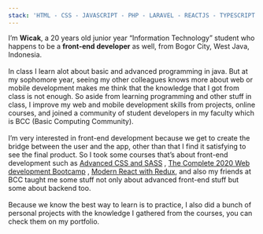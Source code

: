 ```yaml
---
stack: 'HTML - CSS - JAVASCRIPT - PHP - LARAVEL - REACTJS - TYPESCRIPT - STYLED COMPONENTS - SASS - REACT NATIVE - FLUTTER - JAVA - GATSBY - NEXTJS - GIT - EXPRESS - MONGODB - MYSQL - NODEJS'
---
```


I’m **Wicak**, a 20 years old junior year “Information Technology” student who happens to be a **front-end developer** as well, from Bogor City, West Java, Indonesia.  
<br />
In class I learn alot about basic and advanced programming in java. But at my sophomore year, seeing my other colleagues knows more about web or mobile development makes me think that the knowledge that I got from class is not enough. So aside from learning programming and other stuff in class, I improve my web and mobile development skills from projects, online courses, and joined a community of student developers in my faculty which is BCC (Basic Computing Community).  <br /> <br />
I’m very interested in front-end development because we get to create the bridge between the user and the app, other than that I find it satisfying to see the final product. So I took some courses that’s about front-end development such as [Advanced CSS and SASS](https://www.udemy.com/advanced-css-and-sass/) , [The Complete 2020 Web development Bootcamp](https://www.udemy.com/course/the-complete-web-development-bootcamp/) , [Modern React with Redux](https://www.udemy.com/course/react-redux/), and also my friends at BCC taught me some stuff not only about advanced front-end stuff but some about backend too.  
<br />
Because we know the best way to learn is to practice, I also did a bunch of personal projects with the knowledge I gathered from the courses, you can check them on my <scroll to="portfolio" smooth={true} duration={500}>portfolio</scroll>.